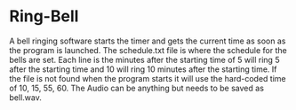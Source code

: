 # Ring-Bell

A bell ringing software starts the timer and gets the current time as soon as the program is launched. The schedule.txt file is where the schedule for the bells are set. Each line is the minutes after the starting time of 5 will ring 5 after the starting time and 10 will ring 10 minutes after the starting time. If the file is not found when the program starts it will use the hard-coded time of 10, 15, 55, 60. The Audio can be anything but needs to be saved as bell.wav.
